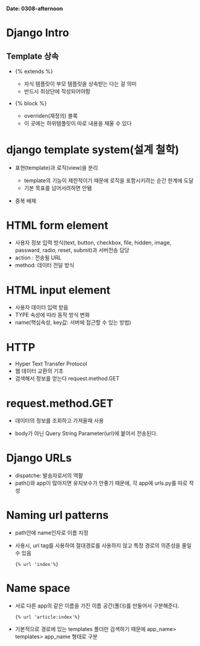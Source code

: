 #### Date: 0308-afternoon

#  Django Intro



## Template 상속

- {% extends %}
  - 자식 템플릿이 부모 템플릿을 상속받는 다는 걸 의미
  - 반드시 최상단에 작성되어야함

- {% block %}

  - overriden(재정의) 블록
  - 이 곳에는 하위템플릿이 따로 내용을 채울 수 있다

  

# django template system(설계 철학)

- 표현(template)과 로직(view)을 분리

  - template의 기능이 제한적이기 때문에 로직을 포함시키려는 순간 한계에 도달
  - 기본 목표를 넘어서려하면 안됌

- 중복 배제

  

# HTML form element

- 사용자 정보 입력 방식(text, button, checkbox, file, hidden, image, passward, radio, reset, submit)과 서버전송 담당
- action : 전송될 URL
- method: 데이터 전달 방식



# HTML input element

- 사용자 데이터 입력 받음
- TYPE 속성에 따라 동작 방식 변화
- name(핵심속성, key값: 서버에 접근할 수 있는 방법)



# HTTP

- Hyper Text Transfer Protocol
- 웹 데이터 교환의 기초
- 검색해서 정보를 얻는다 request.method.GET



# request.method.GET

- 데이터의 정보를 조회하고 가져올때 사용

- body가 아닌 Query String Parameter(url)에 붙어서 전송된다.

  

#  Django URLs

- dispatche: 발송자로서의 역활
- path()와 app이 많아지면 유지보수가 안좋기 때문에, 각 app에 urls.py를 따로 작성



# Naming url patterns 

- path안에 name인자로 이름 지정

- 사용시, url tag를 사용하여 절대경로를 사용하지 않고 특정 경로의 의존성을 줄일 수 있음

  ```django
  {% url 'index'%}
  ```

  

# Name space

- 서로 다른 app의 같은 이름을 가진 이름 공간(폴더)를 만들어서 구분해준다. 

  ```
  {% url 'article:index'%}
  ```

- 기본적으로 경로에 있는 templates 폴더만 검색하기 때문에 app_name> templates> app_name 형태로 구분